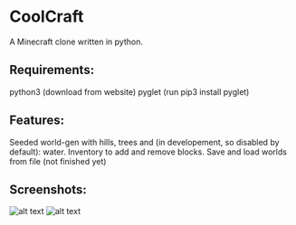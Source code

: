 # CoolCraft
A Minecraft clone written in python.

## Requirements:
python3 (download from website)
pyglet (run pip3 install pyglet)

## Features:
Seeded world-gen with hills, trees and (in developement, so disabled by default): water.
Inventory to add and remove blocks.
Save and load worlds from file (not finished yet)

## Screenshots:
![alt text](http://url/to/img.png)
![alt text](http://url/to/img.png)

